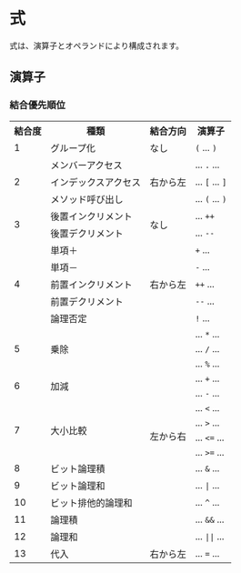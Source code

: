 # 式
式は、演算子とオペランドにより構成されます。  

## 演算子
### 結合優先順位
<table>
  <tr>
    <th>結合度</th>
    <th>種類</th>
    <th>結合方向</th>
    <th>演算子</th>
  </tr>
  <tr>
    <td>1</td>
    <td>グループ化</td>
    <td>なし</td>
    <td><code>(</code> ... <code>)</code></td>
  </tr>
  <tr>
    <td rowspan="3">2</td>
    <td>メンバーアクセス</td>
    <td rowspan="3">右から左</td>
    <td>... <code>.</code> ...</td>
  </tr>
  <tr>
    <td>インデックスアクセス</td>
    <td>... <code>[</code> ... <code>]</code></td>
  </tr>
  <tr>
    <td>メソッド呼び出し</td>
    <td>... <code>(</code> ... <code>)</code></td>
  </tr>
  <tr>
    <td rowspan="2">3</td>
    <td>後置インクリメント</td>
    <td rowspan="2">なし</td>
    <td>... <code>++</code></td>
  </tr>
  <tr>
    <td>後置デクリメント</td>
    <td>... <code>--</code></td>
  </tr>
  <tr>
    <td rowspan="5">4</td>
    <td>単項＋</td>
    <td rowspan="5">右から左</td>
    <td><code>+</code> ...</td>
  </tr>
  <tr>
    <td>単項－</td>
    <td><code>-</code> ...</td>
  </tr>
  <tr>
    <td>前置インクリメント</td>
    <td><code>++</code> ...</td>
  </tr>
  <tr>
    <td>前置デクリメント</td>
    <td><code>--</code> ...</td>
  </tr>
  <tr>
    <td>論理否定</td>
    <td><code>!</code> ...</td>
  </tr>
  <tr>
    <td rowspan="3">5</td>
    <td rowspan="3">乗除</td>
    <td rowspan="14">左から右</td>
    <td>... <code>*</code> ...</td>
  </tr>
  <tr>
    <td>... <code>/</code> ...</td>
  </tr>
  <tr>
    <td>... <code>%</code> ...</td>
  </tr>
  <tr>
    <td rowspan="2">6</td>
    <td rowspan="2">加減</td>
    <td>... <code>+</code> ...</td>
  </tr>
  <tr>
    <td>... <code>-</code> ...</td>
  </tr>
  <tr>
    <td rowspan="4">7</td>
    <td rowspan="4">大小比較</td>
    <td>... <code><</code> ...</td>
  </tr>
  <tr>
    <td>... <code>></code> ...</td>
  </tr>
  <tr>
    <td>... <code><=</code> ...</td>
  </tr>
  <tr>
    <td>... <code>>=</code> ...</td>
  </tr>
  <tr>
    <td>8</td>
    <td>ビット論理積</td>
    <td>... <code>&</code> ...</td>
  </tr>
  <tr>
    <td>9</td>
    <td>ビット論理和</td>
    <td>... <code>|</code> ...</td>
  </tr>
  <tr>
    <td>10</td>
    <td>ビット排他的論理和</td>
    <td>... <code>^</code> ...</td>
  </tr>
  <tr>
    <td>11</td>
    <td>論理積</td>
    <td>... <code>&&</code> ...</td>
  </tr>
  <tr>
    <td>12</td>
    <td>論理和</td>
    <td>... <code>||</code> ...</td>
  </tr>
  <tr>
    <td>13</td>
    <td>代入</td>
    <td>右から左</td>
    <td>... <code>=</code> ...</td>
  </tr>
</table>
